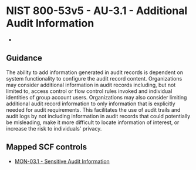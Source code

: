 # NIST 800-53v5 - AU-3.1 - Additional Audit Information
-
## Guidance
The ability to add information generated in audit records is dependent on system functionality to configure the audit record content. Organizations may consider additional information in audit records including, but not limited to, access control or flow control rules invoked and individual identities of group account users. Organizations may also consider limiting additional audit record information to only information that is explicitly needed for audit requirements. This facilitates the use of audit trails and audit logs by not including information in audit records that could potentially be misleading, make it more difficult to locate information of interest, or increase the risk to individuals' privacy.
## Mapped SCF controls
- [MON-03.1 - Sensitive Audit Information](../scf/mon-031-sensitiveauditinformation.md)